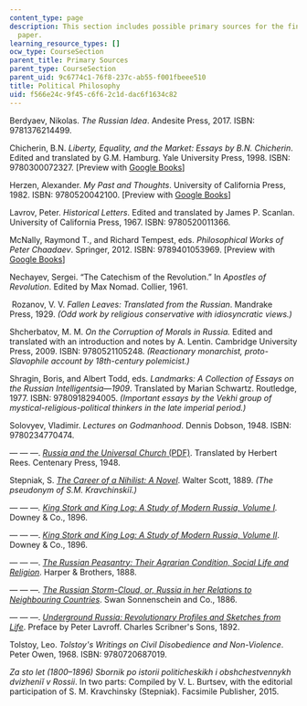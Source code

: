 ```yaml
---
content_type: page
description: This section includes possible primary sources for the final research
  paper.
learning_resource_types: []
ocw_type: CourseSection
parent_title: Primary Sources
parent_type: CourseSection
parent_uid: 9c6774c1-76f8-237c-ab55-f001fbeee510
title: Political Philosophy
uid: f566e24c-9f45-c6f6-2c1d-dac6f1634c82
---
```


Berdyaev, Nikolas. _The Russian Idea_. Andesite Press, 2017. ISBN: 9781376214499. 

Chicherin, B.N. _Liberty, Equality, and the Market: Essays by B.N. Chicherin_. Edited and translated by G.M. Hamburg. Yale University Press, 1998. ISBN: 9780300072327. \[Preview with [Google Books](https://www.google.com/books/edition/Liberty_Equality_and_the_Market/68aty2HNbL4C?hl=en&gbpv=1)\]

Herzen, Alexander. _My Past and Thoughts_. University of California Press, 1982. ISBN: 9780520042100. \[Preview with [Google Books](https://www.google.com/books/edition/My_Past_and_Thoughts/bkKlld-8nQwC?hl=en&gbpv=1)\]

Lavrov, Peter. _Historical Letters_. Edited and translated by James P. Scanlan. University of California Press, 1967. ISBN: 9780520011366.

McNally, Raymond T., and Richard Tempest, eds. _Philosophical Works of Peter Chaadaev_. Springer, 2012. ISBN: 9789401053969. \[Preview with [Google Books](https://www.google.com/books/edition/Philosophical_Works_of_Peter_Chaadaev/1KFyBgAAQBAJ?hl=en&gbpv=1)\]

Nechayev, Sergei. “The Catechism of the Revolution.” In _Apostles of Revolution_. Edited by Max Nomad. Collier, 1961. 

 Rozanov, V. V. _Fallen Leaves: Translated from the Russian_. Mandrake Press, 1929. _(Odd work by religious conservative with idiosyncratic views.)_

Shcherbatov, M. M. _On the Corruption of Morals in Russia._ Edited and translated with an introduction and notes by A. Lentin. Cambridge University Press, 2009. ISBN: 9780521105248. _(Reactionary monarchist, proto-Slavophile account by 18th-century polemicist.)_

Shragin, Boris, and Albert Todd, eds. _Landmarks: A Collection of Essays on the Russian Intelligentsia—1909_. Translated by Marian Schwartz. Routledge, 1977. ISBN: 9780918294005. _(Important essays by the Vekhi group of mystical-religious-political thinkers in the late imperial period.)_

Solovyev, Vladimir. _Lectures on Godmanhood_. Dennis Dobson, 1948. ISBN: 9780234770474. 

— — —. [_Russia and the Universal Church_ (PDF)](http://www.byzantinecatholic.org/wp-content/uploads/2015/04/Solovyev-Russia_Universal_Church1.pdf). Translated by Herbert Rees. Centenary Press, 1948.

Stepniak, S. _[The Career of a Nihilist: A Novel](https://www.google.com/books/edition/The_Career_of_a_Nihilist/wOJKAAAAMAAJ?hl=en&gbpv=1)_. Walter Scott, 1889. _(The pseudonym of S.M. Kravchinskiĭ.)_

_— — —. [King Stork and King Log: A Study of Modern Russia, Volume I](https://www.google.com/books/edition/King_Stork_and_King_Log/Q4g2AAAAMAAJ?kptab=editions&gbpv=1)._ Downey & Co., 1896.

— — —. _[King Stork and King Log: A Study of Modern Russia, Volume II](https://www.google.com/books/edition/_/Uog2AAAAMAAJ?gbpv=1)_. Downey & Co., 1896.

— — —. _[The Russian Peasantry: Their Agrarian Condition, Social Life and Religion](https://www.google.com/books/edition/The_Russian_Peasantry/WIwNAAAAYAAJ?hl=en&gbpv=1)_. Harper & Brothers, 1888.

_— — —. [The Russian Storm­-Cloud, or, Russia in her Relations to Neighbouring Countries](https://www.google.com/books/edition/The_Russian_Storm_cloud_Or_Russia_in_Her/vSHZBeziYksC?hl=en&gbpv=1)_. Swan Sonnenschein and Co., 1886.

— — —. _[Underground Russia: Revolutionary Profiles and Sketches from Life](https://www.google.com/books/edition/Underground_Russia/cSk3AQAAMAAJ?hl=en&gbpv=1)_. Preface by Peter Lavroff. Charles Scribner's Sons, 1892.

Tolstoy, Leo. _Tolstoy's Writings on Civil Disobedience and Non-Violence_. Peter Owen, 1968. ISBN: 9780720687019. 

_Za sto let (1800–­1896) Sbornik po istorii politicheskikh i obshchestvennykh dvizheniĭ v Rossii_. In two parts: Compiled by V. L. Burtsev, with the editorial participation of S. M. Kravchinsky (Stepniak). Facsimile Publisher, 2015.